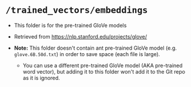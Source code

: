 # `/trained_vectors/embeddings`

- This folder is for the pre-trained GloVe models

- Retrieved from https://nlp.stanford.edu/projects/glove/

- **Note:** This folder doesn't contain ant pre-trained GloVe model (e.g. `glove.6B.50d.txt`) in order to save space (each file is large).
  - You can use a different pre-trained GloVe model (AKA pre-trained word vector), but adding it to this folder won't add
  it to the Git repo as it is ignored.